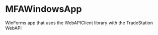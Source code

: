 MFAWindowsApp
=============

WinForms app that uses the WebAPIClient library with the TradeStation WebAPI
